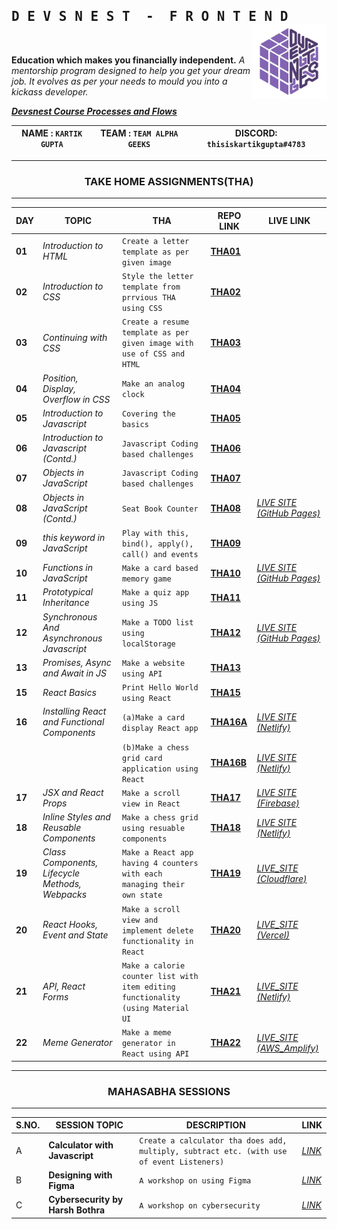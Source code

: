 <h2>
    <samp> D E V S N E S T &nbsp;-&nbsp; F R O N T E N D</samp>
    <img align="right" src="https://github.com/thisiskartikgupta/Devsnest-Frontend/blob/main/readme_files/logo_devsnest.png" alt="Devsnest doc" width="120px" />
</h2>
<br/>

__Education which makes you financially independent.__
_A mentorship program designed to help you get your dream job. It evolves as per your needs to mould you into a kickass developer._

__*[Devsnest Course Processes and Flows](https://www.notion.so/Devsnest-Course-Processes-and-Flows-5d14822666bd48e9ae601a241555b4c3)*__

NAME : ```KARTIK GUPTA``` | TEAM : ```TEAM ALPHA GEEKS``` | DISCORD: ```thisiskartikgupta#4783``` |
--- | --- | --- |

---

<h3 align="center">
    <strong>TAKE HOME ASSIGNMENTS(THA)</strong>
</h3>

---

| __DAY__ | __TOPIC__ | __THA__ | __REPO LINK__ | __LIVE LINK__ |
| --- | --- | --- | --- | --- |
**01** | _Introduction to HTML_ | ```Create a letter template as per given image``` | [**THA01**](https://github.com/thisiskartikgupta/Devsnest-Frontend/tree/main/Day%2001%20-%20Introduction%20to%20HTML) |
**02** | _Introduction to CSS_ | ```Style the letter template from prrvious THA using CSS``` | [**THA02**](https://github.com/thisiskartikgupta/Devsnest-Frontend/blob/main/Day%2002%20-%20Introduction%20to%20CSS) |
**03** | _Continuing with CSS_ | ```Create a resume template as per given image with use of CSS and HTML``` | [**THA03**](https://github.com/thisiskartikgupta/Devsnest-Frontend/tree/main/Day%2003%20-%20Continuing%20with%20CSS) |
**04** | _Position, Display, Overflow in CSS_ | ```Make an analog clock``` | [**THA04**](https://github.com/thisiskartikgupta/Devsnest-Frontend/tree/main/Day%2004%20-%20Position%2C%20Display%2C%20Overflow) |
**05** | _Introduction to Javascript_ | ```Covering the basics``` | [**THA05**](https://github.com/thisiskartikgupta/Devsnest-Frontend/tree/main/Day%2005%20-%20Introduction%20to%20Javascript) |
**06** | _Introduction to Javascript (Contd.)_ | ```Javascript Coding based challenges``` | [**THA06**](https://github.com/thisiskartikgupta/Devsnest-Frontend/tree/main/Day%2006%20-%20Introduction%20to%20Javascript) |
**07** | _Objects in JavaScript_ | ```Javascript Coding based challenges``` | [**THA07**](https://github.com/thisiskartikgupta/Devsnest-Frontend/tree/main/Day%2007%20-%20Objects%20in%20Javascript) |
**08** | _Objects in JavaScript (Contd.)_ | ```Seat Book Counter``` | [**THA08**](https://github.com/thisiskartikgupta/Devsnest-Frontend/tree/main/Day%2008%20-%20Objects%20in%20Javascript%20(Contd.)/THA) | [*LIVE SITE (GitHub Pages)*](https://thisiskartikgupta.github.io/Seat-Book-Count-JS/)
**09** | _this keyword in JavaScript_ | ```Play with this, bind(), apply(), call() and events``` | [**THA09**](https://github.com/thisiskartikgupta/Devsnest-Frontend/tree/main/Day%2009%20-%20JavaScript%20this%20keyword) |
**10** | _Functions in JavaScript_ | ```Make a card based memory game``` | [**THA10**](https://github.com/thisiskartikgupta/MEMCARDS) |[_LIVE SITE (GitHub Pages)_](https://thisiskartikgupta.github.io/MEMCARDS/)
**11** | _Prototypical Inheritance_ | ```Make a quiz app using JS``` | [**THA11**](https://github.com/thisiskartikgupta/Devsnest-Frontend/tree/main/Day%2011%20-%20Prototypical%20Inheritance%20in%20JS/Side%20Notes) |
**12** | _Synchronous And Asynchronous Javascript_ | ```Make a TODO list using localStorage``` | [**THA12**](https://github.com/thisiskartikgupta/Devsnest-Frontend/tree/main/Day%2012%20-%20Synchronous%20and%20Asynchronous%20Javascript) | [_LIVE SITE (GitHub Pages)_](https://thisiskartikgupta.github.io/TODO-Lets-Do/)
**13** | _Promises, Async and Await in JS_ | ```Make a website using API``` | [**THA13**](https://github.com/thisiskartikgupta/Devsnest-Frontend/tree/main/Day%2013%20-%20Promises%20%2C%20Async%20and%20Await%20in%20Javascript) |
**15** | _React Basics_ | ```Print Hello World using React``` | [**THA15**](https://github.com/thisiskartikgupta/Devsnest-Frontend/tree/main/Day%2015%20-%20React%20Basics/THA) | 
**16** | _Installing React and Functional Components_ | ```(a)Make a card display React app ``` | [**THA16A**](https://github.com/thisiskartikgupta/Devsnest-Frontend/tree/main/Day%2016%20-%20Installing%20React%20and%20Functional%20Components/THA/react-cards) | [_LIVE SITE (Netlify)_](https://thisiskartikgupta-react-cards.netlify.app/)
| | | ```(b)Make a chess grid card application using React``` | [**THA16B**](https://github.com/thisiskartikgupta/Devsnest-Frontend/tree/main/Day%2016%20-%20Installing%20React%20and%20Functional%20Components/THA2/react-chess-grid) | [_LIVE SITE (Netlify)_](https://react-chess-grid-thisiskartikgupta.netlify.app/)
**17** | _JSX and React Props_ | ```Make a scroll view in React``` | [**THA17**](https://github.com/thisiskartikgupta/Devsnest-Frontend/tree/main/Day%2017%20-%20JSX%20and%20React%20Props/THA/react-scroll-view) | [_LIVE SITE (Firebase)_](https://thisiskartikgupta-scrollview.web.app/)
**18** | _Inline Styles and Reusable Components_ | ```Make a chess grid using resuable components``` | [**THA18**](https://github.com/thisiskartikgupta/Devsnest-Frontend/tree/main/Day%2018%20-%20Inline%20Styles%20and%20Reusable%20Components/THA/chess-grid-2) | [_LIVE SITE (Netlify)_](https://chess-grid-2-tikg.netlify.app/)
**19** | _Class Components, Lifecycle Methods, Webpacks_ | ```Make a React app having 4 counters with each managing their own state``` | [**THA19**](https://github.com/thisiskartikgupta/Devsnest-Frontend/tree/main/Day%2019%20-%20Class%20Components%2C%20Lifecycle%20Methods%20and%20%20Webpacks/THA) | [_LIVE_SITE (Cloudflare)_](https://four-counters.thisiskartikgupta.workers.dev/)
**20** | _React Hooks, Event and State_ | ```Make a scroll view and implement delete functionality in React``` | [**THA20**](https://github.com/thisiskartikgupta/Devsnest-Frontend/tree/main/Day%2020%20-%20React%20Hooks%2C%20Event%20and%20States/THA) | [_LIVE_SITE (Vercel)_](https://thisiskartikgupta-scroll-view-2.vercel.app/)
**21** | _API, React Forms_ | ```Make a calorie counter list with item editing functionality (using Material UI``` | [**THA21**](https://github.com/thisiskartikgupta/Devsnest-Frontend/tree/main/Day%2021%20-%20API%2C%20React%20Forms/THA/) | [_LIVE_SITE (Netlify)_](https://todo-2-thisiskartikgupta.netlify.app/)
**22** | _Meme Generator_ | ```Make a meme generator in React using API ``` | [**THA22**](https://github.com/thisiskartikgupta/meme-gen) | [_LIVE_SITE (AWS_Amplify)_](https://main.dxq2h6n100wda.amplifyapp.com/)

---

<h3 align="center">
    <strong>MAHASABHA SESSIONS</strong>
</h3>

---

| __S.NO.__| __SESSION TOPIC__ | __DESCRIPTION__ |__LINK__ |
| --- | --- | --- | --- |
| A | __Calculator with Javascript__ | ```Create a calculator tha does add, multiply, subtract etc. (with use of event Listeners)``` |[_LINK_](https://github.com/thisiskartikgupta/Devsnest-Frontend/tree/main/0.%20Miscellaneous/Mahasabha%20VC%20Work/01.%20Calculator)
| B | __Designing with Figma__ | ```A workshop on using Figma``` | [_LINK_](https://github.com/thisiskartikgupta/Devsnest-Frontend/tree/main/0.%20Miscellaneous/Mahasabha%20VC%20Work/03.%20Design%20and%20Figma)
| C | __Cybersecurity by Harsh Bothra__ | ```A workshop on cybersecurity``` | [_LINK_](https://github.com/thisiskartikgupta/Devsnest-Frontend/tree/main/0.%20Miscellaneous/Mahasabha%20VC%20Work/04.%20Cybersecurity%20by%20Harsh%20Bothra)

